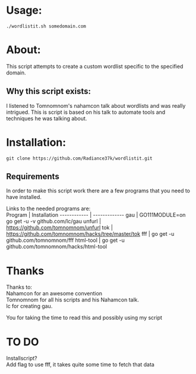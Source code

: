 # Usage:
`./wordlistit.sh somedomain.com`

# About:
This script attempts to create a custom wordlist specific to the specified domain.

## Why this script exists:
I listened to Tomnomnom's nahamcon talk about wordlists and was really intrigued. This is script is based on his talk to automate tools and techniques he was talking about.

# Installation:
`git clone https://github.com/Radiance37k/wordlistit.git`

## Requirements
In order to make this script work there are a few programs that you need to have installed.

Links to the needed programs are:\
Program | Installation
------------ | -------------
gau | GO111MODULE=on go get -u -v github.com/lc/gau
unfurl | https://github.com/tomnomnom/unfurl
tok | https://github.com/tomnomnom/hacks/tree/master/tok
fff | go get -u github.com/tomnomnom/fff
html-tool | go get -u github.com/tomnomnom/hacks/html-tool

# Thanks
Thanks to:\
Nahamcon for an awesome convention\
Tomnomnom for all his scripts and his Nahamcon talk.\
lc for creating gau.

You for taking the time to read this and possibly using my script

# TO DO
Installscript?\
Add flag to use fff, it takes quite some time to fetch that data
